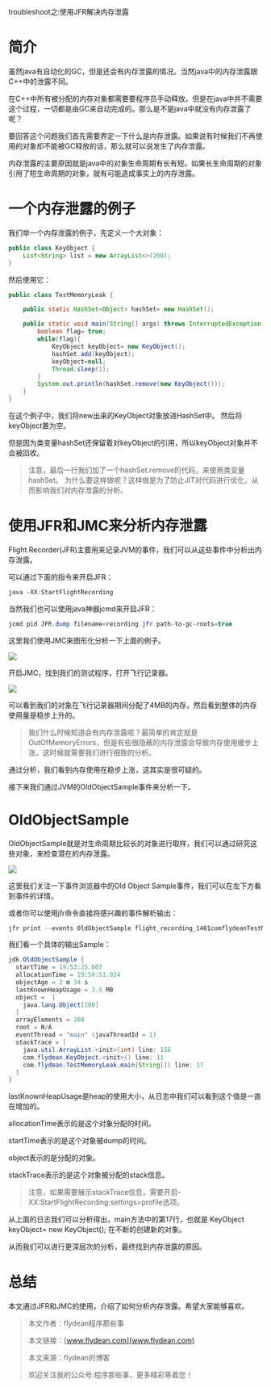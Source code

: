 troubleshoot之:使用JFR解决内存泄露

# 简介

虽然java有自动化的GC，但是还会有内存泄露的情况。当然java中的内存泄露跟C++中的泄露不同。

在C++中所有被分配的内存对象都需要要程序员手动释放。但是在java中并不需要这个过程，一切都是由GC来自动完成的。那么是不是java中就没有内存泄露了呢？

要回答这个问题我们首先需要界定一下什么是内存泄露。如果说有时候我们不再使用的对象却不能被GC释放的话，那么就可以说发生了内存泄露。

内存泄露的主要原因就是java中的对象生命周期有长有短。如果长生命周期的对象引用了短生命周期的对象，就有可能造成事实上的内存泄露。

# 一个内存泄露的例子

我们举一个内存泄露的例子，先定义一个大对象：

~~~java
public class KeyObject {
    List<String> list = new ArrayList<>(200);
}
~~~

然后使用它：

~~~java
public class TestMemoryLeak {

    public static HashSet<Object> hashSet= new HashSet();

    public static void main(String[] args) throws InterruptedException {
        boolean flag= true;
        while(flag){
            KeyObject keyObject= new KeyObject();
            hashSet.add(keyObject);
            keyObject=null;
            Thread.sleep(1);
        }
        System.out.println(hashSet.remove(new KeyObject()));
    }
}
~~~

在这个例子中，我们将new出来的KeyObject对象放进HashSet中。
然后将keyObject置为空。

但是因为类变量hashSet还保留着对keyObject的引用，所以keyObject对象并不会被回收。

> 注意，最后一行我们加了一个hashSet.remove的代码，来使用类变量hashSet。
> 为什么要这样做呢？这样做是为了防止JIT对代码进行优化，从而影响我们对内存泄露的分析。

# 使用JFR和JMC来分析内存泄露

Flight Recorder(JFR)主要用来记录JVM的事件，我们可以从这些事件中分析出内存泄露。

可以通过下面的指令来开启JFR：

~~~java
java -XX:StartFlightRecording
~~~

当然我们也可以使用java神器jcmd来开启JFR：

~~~java
jcmd pid JFR.dump filename=recording.jfr path-to-gc-roots=true
~~~

这里我们使用JMC来图形化分析一下上面的例子。

![](https://img-blog.csdnimg.cn/20200704192328179.png?x-oss-process=image/watermark,type_ZmFuZ3poZW5naGVpdGk,shadow_0,text_aHR0cDovL3d3dy5mbHlkZWFuLmNvbQ==,size_35,color_8F8F8F,t_70)

开启JMC，找到我们的测试程序，打开飞行记录器。

![](https://img-blog.csdnimg.cn/20200704192538997.png?x-oss-process=image/watermark,type_ZmFuZ3poZW5naGVpdGk,shadow_0,text_aHR0cDovL3d3dy5mbHlkZWFuLmNvbQ==,size_35,color_8F8F8F,t_70)

可以看到我们的对象在飞行记录器期间分配了4MB的内存，然后看到整体的内存使用量是稳步上升的。

> 我们什么时候知道会有内存泄露呢？最简单的肯定就是OutOfMemoryErrors，但是有些很隐蔽的内存泄露会导致内存使用缓步上涨，这时候就需要我们进行细致的分析。

通过分析，我们看到内存使用在稳步上涨，这其实是很可疑的。

接下来我们通过JVM的OldObjectSample事件来分析一下。

# OldObjectSample

OldObjectSample就是对生命周期比较长的对象进行取样，我们可以通过研究这些对象，来检查潜在的内存泄露。

![](https://img-blog.csdnimg.cn/20200704203127379.png?x-oss-process=image/watermark,type_ZmFuZ3poZW5naGVpdGk,shadow_0,text_aHR0cDovL3d3dy5mbHlkZWFuLmNvbQ==,size_35,color_8F8F8F,t_70)

这里我们关注一下事件浏览器中的Old Object Sample事件，我们可以在左下方看到事件的详情。

或者你可以使用jfr命令直接将感兴趣的事件解析输出：

~~~java
jfr print --events OldObjectSample flight_recording_1401comflydeanTestMemoryLeak89268.jfr   > /tmp/jfrevent.log
~~~

我们看一个具体的输出Sample：

~~~java
jdk.OldObjectSample {
  startTime = 19:53:25.607
  allocationTime = 19:50:51.924
  objectAge = 2 m 34 s
  lastKnownHeapUsage = 3.5 MB
  object =  [
    java.lang.Object[200]
  ]
  arrayElements = 200
  root = N/A
  eventThread = "main" (javaThreadId = 1)
  stackTrace = [
    java.util.ArrayList.<init>(int) line: 156
    com.flydean.KeyObject.<init>() line: 11
    com.flydean.TestMemoryLeak.main(String[]) line: 17
  ]
}
~~~

lastKnownHeapUsage是heap的使用大小，从日志中我们可以看到这个值是一直在增加的。

allocationTime表示的是这个对象分配的时间。

startTime表示的是这个对象被dump的时间。

object表示的是分配的对象。

stackTrace表示的是这个对象被分配的stack信息。

> 注意，如果需要展示stackTrace信息，需要开启-XX:StartFlightRecording:settings=profile选项。

从上面的日志我们可以分析得出，main方法中的第17行，也就是 KeyObject keyObject= new KeyObject(); 在不断的创建新的对象。

从而我们可以进行更深层次的分析，最终找到内存泄露的原因。

# 总结

本文通过JFR和JMC的使用，介绍了如何分析内存泄露。希望大家能够喜欢。

> 本文作者：flydean程序那些事
> 
> 本文链接：[www.flydean.com](www.flydean.com)
> 
> 本文来源：flydean的博客
> 
> 欢迎关注我的公众号:程序那些事，更多精彩等着您！





